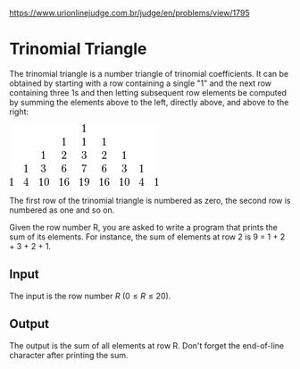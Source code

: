https://www.urionlinejudge.com.br/judge/en/problems/view/1795

# Trinomial Triangle

The trinomial triangle is a number triangle of trinomial coefficients. It can
be obtained by starting with a row containing a single "1" and the next row
containing three 1s and then letting subsequent row elements be computed by
summing the elements above to the left, directly above, and above to the right:

![](imgs/tritri.png)

The first row of the trinomial triangle is numbered as zero, the second row is
numbered as one and so on.

Given the row number R, you are asked to write a program that prints the sum
of its elements. For instance, the sum of elements at row 2 is 9 = 1 + 2 + 3 +
2 + 1.

## Input

The input is the row number $R$ ($0 \leq R \leq 20$).

## Output

The output is the sum of all elements at row R. Don't forget the end-of-line
character after printing the sum.

